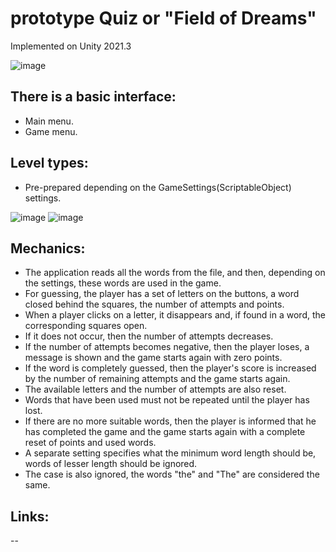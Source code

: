 # prototype Quiz or "Field of Dreams"

Implemented on Unity 2021.3

![image](https://user-images.githubusercontent.com/43387685/200600120-05b73b29-f229-4e2d-83cd-0eb3d71103dd.png)

## There is a basic interface:
* Main menu.
* Game menu.

## Level types:
* Pre-prepared depending on the GameSettings(ScriptableObject) settings.

![image](https://user-images.githubusercontent.com/43387685/200600443-3ac24dcc-ad89-441e-ae3e-beae60f6e6f5.png)
![image](https://user-images.githubusercontent.com/43387685/200600714-e93216ec-5070-4e08-8fc5-5cd3716fa685.png)

## Mechanics:
* The application reads all the words from the file, and then, depending on the settings, these words are used in the game.
* For guessing, the player has a set of letters on the buttons, a word closed behind the squares, the number of attempts and points.
* When a player clicks on a letter, it disappears and, if found in a word, the corresponding squares open.
* If it does not occur, then the number of attempts decreases.
* If the number of attempts becomes negative, then the player loses, a message is shown and the game starts again with zero points.
* If the word is completely guessed, then the player's score is increased by the number of remaining attempts and the game starts again.
* The available letters and the number of attempts are also reset.
* Words that have been used must not be repeated until the player has lost.
* If there are no more suitable words, then the player is informed that he has completed the game and the game starts again with a complete reset of points and used words.
* A separate setting specifies what the minimum word length should be, words of lesser length should be ignored.
* The case is also ignored, the words "the" and "The" are considered the same.

## Links:
--
